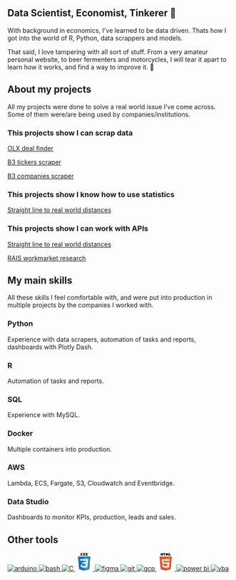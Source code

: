 
## Data Scientist, Economist, Tinkerer 🤘

With background in economics, I've learned to be data driven. Thats how I got into the world of R, Python, data scrappers and models.

That said, I love tampering with all sort of stuff. From a very amateur personal website, to beer fermenters and motorcycles, I will tear it apart to learn how it works, and find a way to improve it. 🔧

## About my projects
All my projects were done to solve a real world issue I’ve come across. Some of them were/are being used by companies/institutions. 

### This projects show I can scrap data
<a href="https://github.com/vdresch/OLX_deal_finder" target="_blank" rel="noreferrer">OLX deal finder</a>

<a href="https://github.com/vdresch/B3_tickers" target="_blank" rel="noreferrer">B3 tickers scraper</a>

<a href="https://github.com/vdresch/B3_companies" target="_blank" rel="noreferrer">B3 companies scraper</a>
### This projects show I know how to use statistics
<a href="https://github.com/vdresch/StraightlineToRealworld_logisics" target="_blank" rel="noreferrer">Straight line to real world distances</a>
### This projects show I can work with APIs
<a href="https://github.com/vdresch/StraightlineToRealworld_logisics" target="_blank" rel="noreferrer">Straight line to real world distances</a>

<a href="https://github.com/vdresch/pesquisa_salarial_RAIS" target="_blank" rel="noreferrer">RAIS workmarket research</a>

## My main skills
All these skills I feel comfortable with, and were put into production in multiple projects by the companies I worked with.
### Python
Experience with data scrapers, automation of tasks and reports, dashboards with Plotly Dash. 
### R
Automation of tasks and reports.
### SQL
Experience with MySQL.
### Docker
Multiple containers into production.
### AWS
Lambda, ECS, Fargate, S3, Cloudwatch and Eventbridge.
### Data Studio
Dashboards to monitor KPIs, production, leads and sales.
## Other tools
<p align="left"> <a href="https://www.arduino.cc/" target="_blank" rel="noreferrer"> <img src="https://cdn.worldvectorlogo.com/logos/arduino-1.svg" alt="arduino" width="40" height="40"/> 
<a href="https://www.gnu.org/software/bash/" target="_blank" rel="noreferrer"> <img src="https://www.vectorlogo.zone/logos/gnu_bash/gnu_bash-icon.svg" alt="bash" width="40" height="40"/> </a>
<a href="https://en.wikipedia.org/wiki/C_(programming_language)" target="_blank" rel="noreferrer"> <img src="https://upload.wikimedia.org/wikipedia/commons/thumb/1/18/C_Programming_Language.svg/1200px-C_Programming_Language.svg.png" alt="C" width="35" height="40"/> </a>
<a href="https://www.w3schools.com/css/" target="_blank" rel="noreferrer"> <img src="https://raw.githubusercontent.com/devicons/devicon/master/icons/css3/css3-original-wordmark.svg" alt="css3" width="40" height="40"/> </a>
<a href="https://www.figma.com/" target="_blank" rel="noreferrer"> <img src="https://www.vectorlogo.zone/logos/figma/figma-icon.svg" alt="figma" width="40" height="40"/>
<a href="https://git-scm.com/" target="_blank" rel="noreferrer"> <img src="https://www.vectorlogo.zone/logos/git-scm/git-scm-icon.svg" alt="git" width="40" height="40"/>
<a href="https://cloud.google.com" target="_blank" rel="noreferrer"> <img src="https://www.vectorlogo.zone/logos/google_cloud/google_cloud-icon.svg" alt="gcp" width="40" height="40"/> </a>
<a href="https://www.w3.org/html/" target="_blank" rel="noreferrer"> <img src="https://raw.githubusercontent.com/devicons/devicon/master/icons/html5/html5-original-wordmark.svg" alt="html5" width="40" height="40"/> </a>
<a href="https://powerbi.microsoft.com/en/" target="_blank" rel="noreferrer"> <img src="https://static.wikia.nocookie.net/logopedia/images/2/2c/Microsoft_Power_BI_%282020%29.svg/revision/latest/scale-to-width-down/200?cb=20210722190655&path-prefix=es" alt="power bi" width="40" height="40"/>
<a href="https://docs.microsoft.com/en-us/office/vba/library-reference/concepts/getting-started-with-vba-in-office" target="_blank" rel="noreferrer"> <img src="https://cdn3.iconfinder.com/data/icons/flat-design-development-set-1/24/file-type-vba-512.png" alt="vba" width="38" height="40"/>
